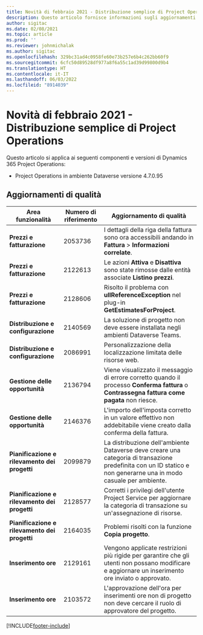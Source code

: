 ```yaml
---
title: Novità di febbraio 2021 - Distribuzione semplice di Project Operations
description: Questo articolo fornisce informazioni sugli aggiornamenti di qualità disponibili nella versione di febbraio 2021 della distribuzione lite di Project Operations.
author: sigitac
ms.date: 02/08/2021
ms.topic: article
ms.prod: ''
ms.reviewer: johnmichalak
ms.author: sigitac
ms.openlocfilehash: 329bc31ad4c0958fe60e73b257e6b4c262bb60f9
ms.sourcegitcommit: 6cfc50d89528df977a8f6a55c1ad39d99800d9b4
ms.translationtype: HT
ms.contentlocale: it-IT
ms.lasthandoff: 06/03/2022
ms.locfileid: "8914039"
---
```

# <a name="whats-new-february-2021---project-operations-lite-deployment"></a>Novità di febbraio 2021 - Distribuzione semplice di Project Operations

Questo articolo si applica ai seguenti componenti e versioni di Dynamics 365 Project Operations:

  - Project Operations in ambiente Dataverse versione 4.7.0.95

## <a name="quality-updates"></a>Aggiornamenti di qualità

| **Area funzionalità** | **Numero di riferimento** | **Aggiornamento di qualità** |
| --- | --- | --- |
| **Prezzi e fatturazione** | 2053736 | I dettagli della riga della fattura sono ora accessibili andando in **Fattura** > **Informazioni correlate**. |
| **Prezzi e fatturazione** | 2122613 | Le azioni **Attiva** e **Disattiva** sono state rimosse dalle entità associate **Listino prezzi**. |
| **Prezzi e fatturazione** | 2128606 | Risolto il problema con **ullReferenceException** nel plug-in **GetEstimatesForProject**. |
| **Distribuzione e configurazione** | 2140569 | La soluzione di progetto non deve essere installata negli ambienti Dataverse Teams. |
| **Distribuzione e configurazione** | 2086991 | Personalizzazione della localizzazione limitata delle risorse web. |
| **Gestione delle opportunità** | 2136794 | Viene visualizzato il messaggio di errore corretto quando il processo **Conferma fattura** o **Contrassegna fattura come pagata** non riesce. |
| **Gestione delle opportunità** | 2146376 | L'importo dell'imposta corretto in un valore effettivo non addebitabile viene creato dalla conferma della fattura. |
| **Pianificazione e rilevamento dei progetti** | 2099879 | La distribuzione dell'ambiente Dataverse deve creare una categoria di transazione predefinita con un ID statico e non generarne una in modo casuale per ambiente. |
| **Pianificazione e rilevamento dei progetti** | 2128577 | Corretti i privilegi dell'utente Project Service per aggiornare la categoria di transazione su un'assegnazione di risorse. |
| **Pianificazione e rilevamento dei progetti** | 2164035 | Problemi risolti con la funzione **Copia progetto**. |
| **Inserimento ore** | 2129161 | Vengono applicate restrizioni più rigide per garantire che gli utenti non possano modificare e aggiornare un inserimento ore inviato o approvato. |
| **Inserimento ore** | 2103572 | L'approvazione dell'ora per inserimenti ore non di progetto non deve cercare il ruolo di approvatore del progetto. |


[!INCLUDE[footer-include](../../includes/footer-banner.md)]
